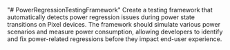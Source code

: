 "# PowerRegressionTestingFramework" 
Create a testing framework that automatically detects power regression issues during power state transitions on Pixel devices. The framework should simulate various power scenarios and measure power consumption, allowing developers to identify and fix power-related regressions before they impact end-user experience.
